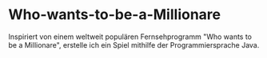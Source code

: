 # Who-wants-to-be-a-Millionare
Inspiriert von einem weltweit populären Fernsehprogramm "Who wants to be a Millionare", erstelle ich ein Spiel mithilfe der Programmiersprache Java.  
